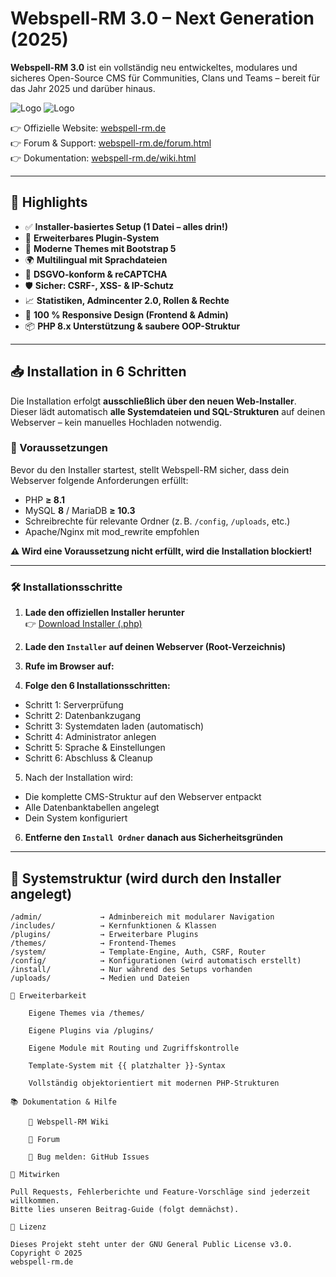 # Webspell-RM 3.0 – Next Generation (2025)

**Webspell-RM 3.0** ist ein vollständig neu entwickeltes, modulares und sicheres Open-Source CMS für Communities, Clans und Teams – bereit für das Jahr 2025 und darüber hinaus.

![Logo](https://www.webspell-rm.de/includes/plugins/pic_update/images/390.png)
![Logo](https://www.webspell-rm.de/includes/plugins/pic_update/images/369.png)

👉 Offizielle Website: [webspell-rm.de](https://www.webspell-rm.de)  
👉 Forum & Support: [webspell-rm.de/forum.html](https://www.webspell-rm.de/forum.html)  
👉 Dokumentation: [webspell-rm.de/wiki.html](https://www.webspell-rm.de/wiki.html)

---

## 🚀 Highlights

- ✅ **Installer-basiertes Setup (1 Datei – alles drin!)**
- 🔌 **Erweiterbares Plugin-System**
- 🎨 **Moderne Themes mit Bootstrap 5**
- 🌍 **Multilingual mit Sprachdateien**
- 🔐 **DSGVO-konform & reCAPTCHA**
- 🛡️ **Sicher: CSRF-, XSS- & IP-Schutz**
- 📈 **Statistiken, Admincenter 2.0, Rollen & Rechte**
- 📱 **100 % Responsive Design (Frontend & Admin)**
- 📦 **PHP 8.x Unterstützung & saubere OOP-Struktur**

---

## 📥 Installation in 6 Schritten

Die Installation erfolgt **ausschließlich über den neuen Web-Installer**.  
Dieser lädt automatisch **alle Systemdateien und SQL-Strukturen** auf deinen Webserver – kein manuelles Hochladen notwendig.

### 🔧 Voraussetzungen

Bevor du den Installer startest, stellt Webspell-RM sicher, dass dein Webserver folgende Anforderungen erfüllt:

- PHP **≥ 8.1**
- MySQL **8** / MariaDB **≥ 10.3**
- Schreibrechte für relevante Ordner (z. B. `/config`, `/uploads`, etc.)
- Apache/Nginx mit mod_rewrite empfohlen

**⚠️ Wird eine Voraussetzung nicht erfüllt, wird die Installation blockiert!**

---

### 🛠️ Installationsschritte

1. **Lade den offiziellen Installer herunter**  
   👉 [Download Installer (.php)](https://www.webspell-rm.de/download)

2. **Lade den `Installer` auf deinen Webserver (Root-Verzeichnis)**

3. **Rufe im Browser auf:**  


4. **Folge den 6 Installationsschritten:**
- Schritt 1: Serverprüfung
- Schritt 2: Datenbankzugang
- Schritt 3: Systemdaten laden (automatisch)
- Schritt 4: Administrator anlegen
- Schritt 5: Sprache & Einstellungen
- Schritt 6: Abschluss & Cleanup

5. Nach der Installation wird:
- Die komplette CMS-Struktur auf den Webserver entpackt
- Alle Datenbanktabellen angelegt
- Dein System konfiguriert

6. **Entferne den `Install Ordner` danach aus Sicherheitsgründen**

---

## 📂 Systemstruktur (wird durch den Installer angelegt)

```plaintext
/admin/             → Adminbereich mit modularer Navigation  
/includes/          → Kernfunktionen & Klassen  
/plugins/           → Erweiterbare Plugins  
/themes/            → Frontend-Themes  
/system/            → Template-Engine, Auth, CSRF, Router  
/config/            → Konfigurationen (wird automatisch erstellt)  
/install/           → Nur während des Setups vorhanden  
/uploads/           → Medien und Dateien  

🧩 Erweiterbarkeit

    Eigene Themes via /themes/

    Eigene Plugins via /plugins/

    Eigene Module mit Routing und Zugriffskontrolle

    Template-System mit {{ platzhalter }}-Syntax

    Vollständig objektorientiert mit modernen PHP-Strukturen

📚 Dokumentation & Hilfe

    📖 Webspell-RM Wiki

    💬 Forum

    🐛 Bug melden: GitHub Issues

🤝 Mitwirken

Pull Requests, Fehlerberichte und Feature-Vorschläge sind jederzeit willkommen.
Bitte lies unseren Beitrag-Guide (folgt demnächst).

📜 Lizenz

Dieses Projekt steht unter der GNU General Public License v3.0.
Copyright © 2025
webspell-rm.de        
